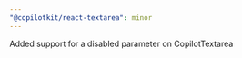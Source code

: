 ```yaml
---
"@copilotkit/react-textarea": minor
---
```


Added support for a disabled parameter on CopilotTextarea
